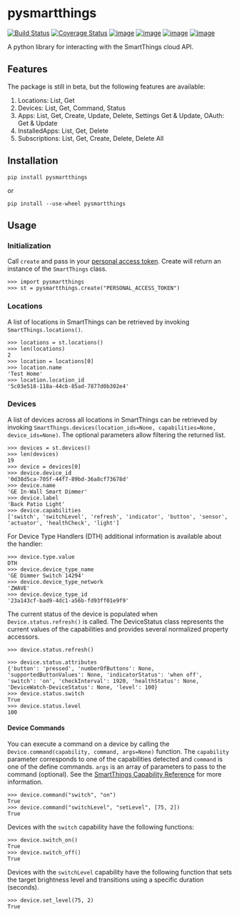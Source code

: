 # pysmartthings
[![Build Status](https://travis-ci.org/andrewsayre/pysmartthings.svg?branch=master)](https://travis-ci.org/andrewsayre/pysmartthings)
[![Coverage Status](https://coveralls.io/repos/github/andrewsayre/pysmartthings/badge.svg?branch=master)](https://coveralls.io/github/andrewsayre/pysmartthings?branch=master)
[![image](https://img.shields.io/pypi/v/pysmartthings.svg)](https://pypi.org/project/pysmartthings/)
[![image](https://img.shields.io/pypi/pyversions/pysmartthings.svg)](https://pypi.org/project/pysmartthings/)
[![image](https://img.shields.io/pypi/l/pysmartthings.svg)](https://pypi.org/project/pysmartthings/)
[![image](https://img.shields.io/badge/Reviewed_by-Hound-8E64B0.svg)](https://houndci.com)

A python library for interacting with the SmartThings cloud API.
## Features
The package is still in beta, but the following features are available:
1. Locations: List, Get
2. Devices: List, Get, Command, Status
3. Apps: List, Get, Create, Update, Delete, Settings Get & Update, OAuth: Get & Update
4. InstalledApps: List, Get, Delete
5. Subscriptions: List, Get, Create, Delete, Delete All  
## Installation
```commandline
pip install pysmartthings
```
or
```commandline
pip install --use-wheel pysmartthings
```
## Usage
### Initialization
Call `create` and pass in your [personal access token](https://account.smartthings.com/tokens).  Create will return an instance of the `SmartThings` class.
```
>>> import pysmartthings
>>> st = pysmartthings.create("PERSONAL_ACCESS_TOKEN")
```
### Locations
A list of locations in SmartThings can be retrieved by invoking `SmartThings.locations()`.
```
>>> locations = st.locations()
>>> len(locations)
2
>>> location = locations[0]
>>> location.name
'Test Home'
>>> location.location_id
'5c03e518-118a-44cb-85ad-7877d0b302e4' 
```
### Devices
A list of devices across all locations in SmartThings can be retrieved by invoking `SmartThings.devices(location_ids=None, capabilities=None, device_ids=None)`.  The optional parameters allow filtering the returned list.  
```
>>> devices = st.devices()
>>> len(devices)
19
>>> device = devices[0]
>>> device.device_id
'0d38d5ca-705f-44f7-89bd-36a8cf73678d'
>>> device.name
'GE In-Wall Smart Dimmer'
>>> device.label
'Back Patio Light'
>>> device.capabilities
['switch', 'switchLevel', 'refresh', 'indicator', 'button', 'sensor', 'actuator', 'healthCheck', 'light']
```
For Device Type Handlers (DTH) additional information is available about the handler:
```
>>> device.type.value
DTH
>>> device.device_type_name
'GE Dimmer Switch 14294'
>>> device.device_type_network
'ZWAVE'
>>> device.device_type_id
'23a143cf-bad9-4dc1-a56b-fd93ff01e9f9'
```
The current status of the device is populated when `Device.status.refresh()` is called.  The DeviceStatus class represents the current values of the capabilities and provides several normalized property accessors.
```
>>> device.status.refresh()

>>> device.status.attributes
{'button': 'pressed', 'numberOfButtons': None, 'supportedButtonValues': None, 'indicatorStatus': 'when off', 'switch': 'on', 'checkInterval': 1920, 'healthStatus': None, 'DeviceWatch-DeviceStatus': None, 'level': 100}
>>> device.status.switch
True
>>> device.status.level
100
```
#### Device Commands
You can execute a command on a device by calling the `Device.command(capability, command, args=None)` function.  The `capability` parameter corresponds to one of the capabilities detected and `command` is one of the define commands. `args` is an array of parameters to pass to the command (optional).  See the [SmartThings Capability Reference](https://smartthings.developer.samsung.com/develop/api-ref/capabilities.html) for more information.
```
>>> device.command("switch", "on")
True
>>> device.command("switchLevel", "setLevel", [75, 2])
True
```
Devices with the `switch` capability have the following functions:
```
>>> device.switch_on()
True
>>> device.switch_off()
True
```
Devices with the `switchLevel` capability have the following function that sets the target brightness level and transitions using a specific duration (seconds).
```
>>> device.set_level(75, 2)
True
```